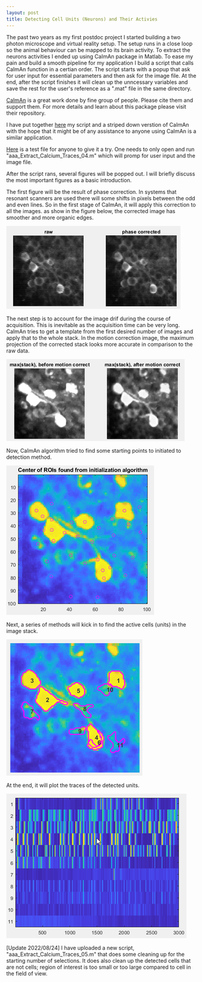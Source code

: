 ```yaml
---
layout: post
title: Detecting Cell Units (Neurons) and Their Activies
---
```


The past two years as my first postdoc project I started building a two photon microscope 
and virtual reality setup. The setup runs in a close loop so the animal behaviour can be 
mapped to its brain activity. To extract the neurons activities I ended up using CaImAn 
package in Matlab. To ease my pain and build a smooth pipeline for my application I 
build a script that calls CaImAn function in a certian order. The script starts 
with a popup that ask for user input for essential parameters and then ask for the 
image file. At the end, after the script finishes it will clean up the unncessary variables 
and save the rest for the user's reference as a ".mat" file in the same directory. 

[CaImAn](https://github.com/flatironinstitute/CaImAn-MATLAB) 
is a great work done by fine group of people. Please cite them and support them. 
For more details and learn about this package please visit their repository. 

I have put together [here](https://github.com/fathi0amir/Calcium_Imaging) 
my script and a striped down verstion of CaImAn with the hope 
that it might be of any assistance to anyone using CaImAn is a similar application. 

[Here](https://drive.google.com/file/d/1X2KKHsawJwGURE5jlL181OVath0NPnSu/view?usp=sharing)
is a test file for anyone to give it a try. One needs to only open and run "aaa_Extract_Calcium_Traces_04.m" 
which will promp for user input and the image file. 

After the script rans, several figures will be popped out. I will briefly discuss the most 
important figures as a basic introduction. 

The first figure will be the result of phase correction. In systems that resonant scanners are used
there will some shifts in pixels between the odd and even lines. So in the first stage of CaImAn, 
it will apply this correction to all the images. as show in the figure below, the corrected 
image has smoother and more organic edges. 

![CaImAn Phase Correction](https://github.com/fathi0amir/Calcium_Imaging/blob/main/caiman_phase.png)

The next step is to account for the image drif during the course of acquisition. This is inevitable 
as the acquisition time can be very long. CaImAn tries to get a template from the first desired 
number of images and apply that to the whole stack. In the motion correction image, the maximum 
projection of the corrected stack looks more accurate in comparison to the raw data. 

![CaImAn Motion Correction](https://github.com/fathi0amir/Calcium_Imaging/blob/main/caiman_motion.png)

Now, CaImAn algorithm tried to find some starting points to initiated to detection method. 

![CaImAn Starting Points](https://github.com/fathi0amir/Calcium_Imaging/blob/main/caiman_seeds.png)

Next, a series of methods will kick in to find the active cells (units) in the image stack. 

![CaImAn Detected ROIs](https://github.com/fathi0amir/Calcium_Imaging/blob/main/caiman_detected.png)

At the end, it will plot the traces of the detected units.

![CaImAn](https://github.com/fathi0amir/Calcium_Imaging/blob/main/caiman_traces.png)


[Update 2022/08/24] I have uploaded a new script,  "aaa_Extract_Calcium_Traces_05.m" that does some 
cleaning up for the starting number of selections. It does also clean up the detected cells 
that are not cells; region of interest is too small or too large compared to cell in the field 
of view. 




